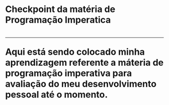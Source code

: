 <h1>Checkpoint da matéria de Programação Imperatica<h1>
<hr>
<p>Aqui está sendo colocado minha aprendizagem referente a máteria de programação 
imperativa para avaliação do meu desenvolvimento pessoal até o momento.<p>
